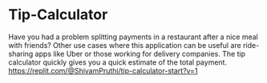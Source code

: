 # Tip-Calculator
Have you had a problem splitting payments in a restaurant after a nice meal with friends? Other use cases where this application can be useful are ride-sharing apps like Uber or those working for delivery companies. The tip calculator quickly gives you a quick estimate of the total payment.
https://replit.com/@ShivamPruthi/tip-calculator-start?v=1
